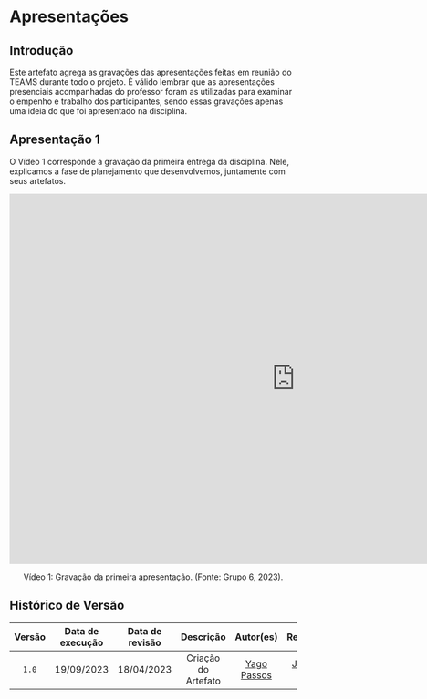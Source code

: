 # Apresentações

## Introdução
Este artefato agrega as gravações das apresentações feitas em reunião do TEAMS durante todo o projeto. É válido lembrar que as apresentações presenciais acompanhadas do professor foram as utilizadas para examinar 
o empenho e trabalho dos participantes, sendo essas gravações apenas uma ideia do que foi apresentado na disciplina.

## Apresentação 1
O Vídeo 1 corresponde a gravação da primeira entrega da disciplina. Nele, explicamos a fase de planejamento que desenvolvemos, juntamente com seus artefatos.

<iframe width="1000vw" height="650vh" src="https://www.youtube.com/embed/DsT5NLfh2j8" title="Ponto de controle 1" frameborder="0" allow="accelerometer; autoplay; clipboard-write; encrypted-media; gyroscope;
  picture-in-picture" allowfullscreen=""></iframe>

<div style="text-align: center">
<p> Vídeo 1: Gravação da primeira apresentação. (Fonte: Grupo 6, 2023).</p>
</div>

## Histórico de Versão

| Versão | Data de execução | Data de revisão |             Descrição             |                      Autor(es)                       |                     Revisor(es)                      |
| :----: | :--------------: | :-------------: | :-------------------------------: | :--------------------------------------------------: | :--------------------------------------------------: |
| `1.0`  |    19/09/2023    |   18/04/2023    | Criação do Artefato |   [Yago Passos](https://github.com/yagompassos)    | [Jefferson França](https://github.com/Frans6) |


